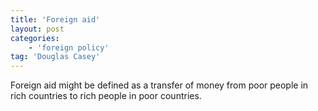 ```yaml
---
title: 'Foreign aid'
layout: post
categories:
    - 'foreign policy'
tag: 'Douglas Casey'
---
```


Foreign aid might be defined as a transfer of money from poor people in rich countries to rich people in poor countries.